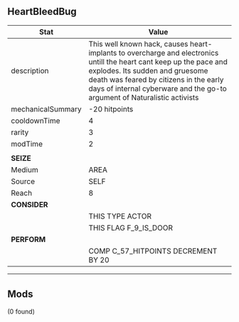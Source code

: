 

## **HeartBleedBug**
| Stat | Value | 
|  --  |  --  | 
| description | This well known hack, causes heart-implants to overcharge and electronics untill the heart cant keep up the pace and explodes. Its sudden and gruesome death was feared by citizens in the early days of internal cyberware and the go-to argument of Naturalistic activists | 
| mechanicalSummary | -20 hitpoints | 
| cooldownTime | 4 | 
| rarity | 3 | 
| modTime | 2 | 
|   |   | 
| **SEIZE** |   | 
| Medium | AREA | 
| Source | SELF | 
| Reach | 8 | 
| **CONSIDER** |   | 
|   | THIS  TYPE  ACTOR | 
|   | THIS  FLAG  F_9_IS_DOOR | 
| **PERFORM** |   | 
|   | COMP  C_57_HITPOINTS  DECREMENT  BY  20 | 

---


######  


## **Mods**
(0 found)


